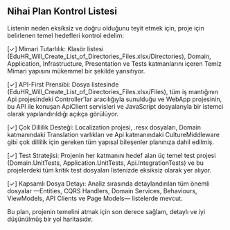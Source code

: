 ## Nihai Plan Kontrol Listesi
Listenin neden eksiksiz ve doğru olduğunu teyit etmek için, proje için belirlenen temel hedefleri kontrol edelim:

[✓] Mimari Tutarlılık: Klasör listesi (EduHR_Will_Create_List_of_Directories_Files.xlsx/Directories), Domain, Application, Infrastructure, Presentation ve Tests katmanlarını içeren Temiz Mimari yapısını mükemmel bir şekilde yansıtıyor.

[✓] API-First Prensibi: Dosya listesinde (EduHR_Will_Create_List_of_Directories_Files.xlsx/Files), tüm iş mantığının Api projesindeki Controller'lar aracılığıyla sunulduğu ve WebApp projesinin, bu API ile konuşan ApiClient servisleri ve JavaScript dosyalarıyla bir istemci olarak yapılandırıldığı açıkça görülüyor.

[✓] Çok Dillilik Desteği: Localization projesi, .resx dosyaları, Domain katmanındaki Translation varlıkları ve Api katmanındaki CultureMiddleware gibi çok dillilik için gereken tüm yapısal bileşenler planınıza dahil edilmiş.

[✓] Test Stratejisi: Projenin her katmanını hedef alan üç temel test projesi (Domain.UnitTests, Application.UnitTests, Api.IntegrationTests) ve bu projelerdeki tüm kritik test dosyaları listenizde eksiksiz olarak yer alıyor.

[✓] Kapsamlı Dosya Detayı: Analiz sırasında detaylandırılan tüm önemli dosyalar —Entities, CQRS Handlers, Domain Services, Behaviours, ViewModels, API Clients ve Page Models— listelerde mevcut.

Bu plan, projenin temelini atmak için son derece sağlam, detaylı ve iyi düşünülmüş bir yol haritasıdır.